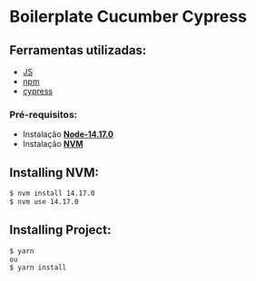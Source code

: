 # Boilerplate Cucumber Cypress

## Ferramentas utilizadas:  
- [JS](https://developer.mozilla.org/pt-BR/docs/Web/JavaScript) 
- [npm](https://www.npmjs.com/)
- [cypress](https://docs.cypress.io/)


### Pré-requisitos: 
- Instalação [**Node-14.17.0**](https://nodejs.org/en/about/releases/)
- Instalação [**NVM**](https://heynode.com/tutorial/install-nodejs-locally-nvm/)


## Installing NVM:

```bash
$ nvm install 14.17.0
$ nvm use 14.17.0
```
## Installing Project:

```bash
$ yarn 
ou 
$ yarn install
```